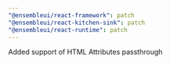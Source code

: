 ```yaml
---
"@ensembleui/react-framework": patch
"@ensembleui/react-kitchen-sink": patch
"@ensembleui/react-runtime": patch
---
```


Added support of HTML Attributes passthrough
